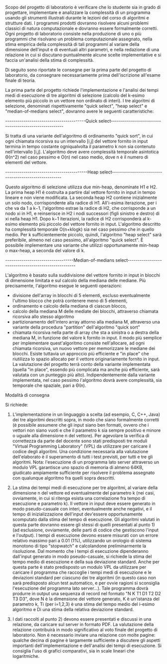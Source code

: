 
Scopo del progetto di laboratorio è verificare che lo studente sia in grado di progettare, implementare
e analizzare la complessità di un programma usando gli strumenti illustrati durante le lezioni del
corso di algoritmi e strutture dati. I programmi prodotti dovranno risolvere alcuni problemi
classici di natura computazionale e dovranno essere formalmente corretti. Ogni progetto di laboratorio
consiste nella produzione di uno o più programmi che risolvano un problema computazionale assegnato,
nella stima empirica della complessità di tali programmi al variare della dimensione dell'input e
di eventuali altri parametri, e nella redazione di una relazione in cui si discutano puntualmente
alcune scelte implementative e si faccia un'analisi della stima di complessità.

Di seguito sono riportate le consegne per la prima parte del progetto di laboratorio, da consegnare
necessariamente prima dell'iscrizione all'esame finale di teoria.

La prima parte del progetto richiede l'implementazione e l'analisi dei tempi medi di esecuzione di
tre algoritmi di selezione (calcolo del k-esimo elemento più piccolo in un vettore non ordinato
di interi). I tre algoritmi di selezione, denominati rispettivamente "quick select", "heap select"
e "median-of-medians select", dovranno avere le seguenti caratteristiche:

----------------------------------------Quick select------------------------------------------------------

Si tratta di una variante dell'algoritmo di ordinamento "quick sort", in cui ogni chiamata
ricorsiva su un intervallo [i,j] del vettore fornito in input termina in tempo costante ogniqualvolta
il parametro k non sia contenuto nell'intervallo [i,j]. L'algoritmo deve avere complessità
temporale asintotica Θ(n^2) nel caso pessimo e O(n) nel caso medio, dove n è il numero di elementi
del vettore.

-----------------------------------------Heap select-----------------------------------------------------

Questo algoritmo di selezione utilizza due min-heap, denominate H1 e H2. La prima heap H1 é
costruita a partire dal vettore fornito in input in tempo lineare e non viene modificata. La
seconda heap H2 contiene inizialmente un solo nodo, corrispondente alla radice di H1. All'i-esima
iterazione, per i che va da 1 a k−1, l'algoritmo estrae la radice di H2, che corrisponde a un nodo
xi in H1, e reinserisce in H2 i nodi successori (figli sinistro e destro) di xi nella heap H1. Dopo
k−1 iterazioni, la radice di H2 corrisponderà al k-esimo elemento più piccolo del vettore fornito in
input.
L'algoritmo descritto ha complessità temporale O(n+klogk) sia nel caso pessimo che in quello medio.
Per k sufficientemente piccolo, quindi, l'algoritmo "heap select" sarà preferibile, almeno nel caso
pessimo, all'algoritmo "quick select". È possibile implementare una variante che utilizzi opportunamente
min-heap o max-heap, a seconda del valore di k.

----------------------------------Median-of-medians select----------------------------------------------------

L'algoritmo è basato sulla suddivisione del vettore fornito in input in blocchi di dimensione limitata
e sul calcolo della mediana delle mediane. Più precisamente, l'algoritmo esegue le seguenti operazioni:
- divisione dell'array in blocchi di 5 elementi, escluso eventualmente l'ultimo blocco che potrà
  contenere meno di 5 elementi,
- ordinamento e calcolo della mediana di ciascun blocco,
- calcolo della mediana M delle mediate dei blocchi, attraverso chiamata ricorsiva allo stesso algoritmo
- partizionamento dell'intero array attorno alla mediana M, attraverso una variante della procedura
  "partition" dell'algoritmo "quick sort"
- chiamata ricorsiva nella parte di array che sta a sinistra o a destra della mediana M, in funzione
  del valore k fornito in input.
  Il modo più semplice per implementare quest'algoritmo consiste nell'allocare, ad ogni chiamata
  ricorsiva, un nuovo vettore per memorizzare le mediane dei blocchi. Esiste tuttavia un approccio più
  efficiente e "in place" che riutilizza lo spazio allocato per il vettore originariamente fornito in
  input. La valutazione del progetto terrà conto della variante implementata (quella "in place",
  essendo più complicata ma anche più efficiente, sarà valutata con un punteggio più alto).
  Indipendentemente dalla variante implementata, nel caso pessimo l'algoritmo dovrà avere complessità,
  sia temporale che spaziale, pari a Θ(n).



Modalità di consegna

Si richiede:

1) L'implementazione in un linguaggio a scelta (ad esempio, C, C++, Java) dei tre algoritmi descritti
sopra, in modo che siano formalmente corretti (è possibile assumere che gli input siano ben formati,
ovvero che i vettori non siano vuoti e che il parametro k sia sempre positivo e minore o uguale alla
dimensione n del vettore). Per agevolare la verifica di correttezza da parte del docente sono stati
predisposti tre moduli "Virtual Programming Laboratory" (VPL) da utilizzare per caricare il codice
degli algoritmi. Una condizione necessaria alla valutazione dell'elaborato è il superamento di tutti
i test previsti, per tutti e tre gli algoritmi. Nota: l'esecuzione di un programma lato server
attraverso un modulo VPL garantisce uno spazio di memoria di almeno 64KB, giudicato ampiamente
sufficiente per risolvere il problema assegnato con qualunque algoritmo fra quelli sopra descritti.

2) La stima dei tempi medi di esecuzione per tre algoritmi, al variare della dimensione n del vettore
ed eventualmente del parametro k (nei casi, ovviamente, in cui si ritenga esista una correlazione fra
tempo di esecuzione e parametro k). Il vettore in input deve essere generato in modo pseudo-casuale
con interi, eventualmente anche negativi, e il tempo di inizializzazione dell'input dev'essere
opportunamente scomputato dalla stima del tempo di esecuzione. Gli algoritmi valutati in questa parte
dovranno essere gli stessi di quelli presentati al punto 1) (ad esclusione, ovviamente, delle parti
di codice che gestiscono l'input e l'output). I tempi di esecuzione devono essere misurati con un errore
relativo massimo pari a 0.01 (1%), utilizzando un orologio di sistema monotono di tipo "stopwatch"
e calcolandone preliminarmente la risoluzione. Dal momento che i tempi di esecuzione dipenderanno
dall'input generato in modo pseudo-casuale, si richiede la stima del tempo medio di esecuzione e
della sua deviazione standard. Anche per questa parte è stato predisposto un modulo VPL da utilizzare
per caricare il programma che raccoglie i tempi medi di esecuzione e le deviazioni standard per
ciascuno dei tre algoritmi (in questo caso non sarà predisposto alcun test automatico, e per ovvie
ragioni si sconsiglia l'esecuzione del programma lato server...). Tale programma dovrà produrre in
output una sequenza di record nel formato "N K T1 D1 T2 D2 T3 D3", dove N è la dimensione del vettore
generato, K è un'istanza del parametro k, Ti (per i=1,2,3) è una stima del tempo medio del i-esimo
algoritmo e Di una stima della relativa deviazione standard.

3) I dati raccolti al punto 2) devono essere presentati e discussi in una relazione, da caricare
sul server in formato PDF. La valutazione della relazione contribuirà in modo significativo al voto
finale del progetto di laboratorio. Non è necessario inviare una relazione con molte pagine: qualche
decina di pagine è largamente sufficiente a discutere gli aspetti importanti dell'implementazione e
dell'analisi dei tempi di esecuzione. Si consiglia l'uso di grafici comparativi, sia in scale lineari
che logaritmiche.

